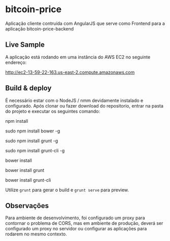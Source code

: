 # bitcoin-price

Aplicação cliente contruída com AngularJS que serve como Frontend para a aplicação bitcoin-price-backend

## Live Sample

A aplicação está rodando em uma instância do AWS EC2 no seguinte endereço:

http://ec2-13-59-22-163.us-east-2.compute.amazonaws.com


## Build & deploy

É necessário estar com o NodeJS / nmm devidamente instalado e configurado.
Após clonar ou fazer download do repositorio, entrar na pasta do projeto e executar os seguintes comando:

npm install

sudo npm install bower -g

sudo npm install grunt -g

sudo npm install grunt-cli -g

bower install

bower install grunt

bower install grunt-cli

Utilize `grunt` para gerar o build e `grunt serve` para preview.

## Observações

Para ambiente de desenvolvimento, foi configurado um proxy para contornar o problema de CORS, mas em ambiente de 
produção, deverá ser configurado um proxy no servidor ou configurar as aplicações para rodarem no mesmo contexto.

